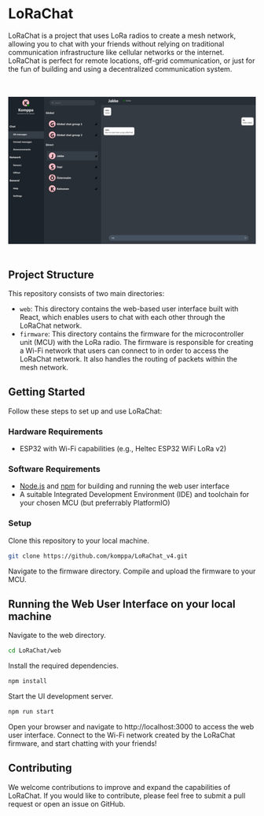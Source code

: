 # LoRaChat

LoRaChat is a project that uses LoRa radios to create a mesh network, allowing you to chat with your friends without relying on traditional communication infrastructure like cellular networks or the internet. LoRaChat is perfect for remote locations, off-grid communication, or just for the fun of building and using a decentralized communication system.

<br></br>
![LoRaChat UI](./images/ui.png)
<br></br>

## Project Structure

This repository consists of two main directories:

- `web`: This directory contains the web-based user interface built with React, which enables users to chat with each other through the LoRaChat network.
- `firmware`: This directory contains the firmware for the microcontroller unit (MCU) with the LoRa radio. The firmware is responsible for creating a Wi-Fi network that users can connect to in order to access the LoRaChat network. It also handles the routing of packets within the mesh network.

## Getting Started

Follow these steps to set up and use LoRaChat:

### Hardware Requirements

- ESP32 with Wi-Fi capabilities (e.g., Heltec ESP32 WiFi LoRa v2)

### Software Requirements

- [Node.js](https://nodejs.org/) and [npm](https://www.npmjs.com/) for building and running the web user interface
- A suitable Integrated Development Environment (IDE) and toolchain for your chosen MCU (but preferrably PlatformIO)

### Setup

Clone this repository to your local machine.

```bash
git clone https://github.com/komppa/LoRaChat_v4.git
```

Navigate to the firmware directory.
Compile and upload the firmware to your MCU.

## Running the Web User Interface on your local machine

Navigate to the web directory.

```bash
cd LoRaChat/web
```

Install the required dependencies.

```bash
npm install
```

Start the UI development server.
```bash
npm run start
```

Open your browser and navigate to http://localhost:3000 to access the web user interface.
Connect to the Wi-Fi network created by the LoRaChat firmware, and start chatting with your friends!

## Contributing

We welcome contributions to improve and expand the capabilities of LoRaChat. If you would like to contribute, please feel free to submit a pull request or open an issue on GitHub.